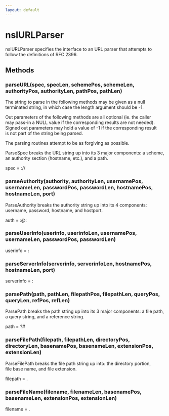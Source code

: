 ```yaml
---
layout: default
---
```


# nsIURLParser #
  
nsIURLParser specifies the interface to an URL parser that attempts to  
follow the definitions of RFC 2396.  
  

## Methods ##

### parseURL(spec, specLen, schemePos, schemeLen, authorityPos, authorityLen, pathPos, pathLen) ###
  
The string to parse in the following methods may be given as a null  
terminated string, in which case the length argument should be -1.  
  
Out parameters of the following methods are all optional (ie. the caller  
may pass-in a NULL value if the corresponding results are not needed).  
Signed out parameters may hold a value of -1 if the corresponding result  
is not part of the string being parsed.  
  
The parsing routines attempt to be as forgiving as possible.  
  
  
ParseSpec breaks the URL string up into its 3 major components: a scheme,  
an authority section (hostname, etc.), and a path.  
  
spec = <scheme>://<authority><path>  
  

### parseAuthority(authority, authorityLen, usernamePos, usernameLen, passwordPos, passwordLen, hostnamePos, hostnameLen, port) ###
  
ParseAuthority breaks the authority string up into its 4 components:  
username, password, hostname, and hostport.  
  
auth = <username>:<password>@<hostname>:<port>  
  

### parseUserInfo(userinfo, userinfoLen, usernamePos, usernameLen, passwordPos, passwordLen) ###
  
userinfo = <username>:<password>  
  

### parseServerInfo(serverinfo, serverinfoLen, hostnamePos, hostnameLen, port) ###
  
serverinfo = <hostname>:<port>  
  

### parsePath(path, pathLen, filepathPos, filepathLen, queryPos, queryLen, refPos, refLen) ###
  
ParsePath breaks the path string up into its 3 major components: a file path,  
a query string, and a reference string.  
  
path = <filepath>?<query>#<ref>  
  

### parseFilePath(filepath, filepathLen, directoryPos, directoryLen, basenamePos, basenameLen, extensionPos, extensionLen) ###
  
ParseFilePath breaks the file path string up into: the directory portion,  
file base name, and file extension.  
  
filepath = <directory><basename>.<extension>  
  

### parseFileName(filename, filenameLen, basenamePos, basenameLen, extensionPos, extensionLen) ###
  
filename = <basename>.<extension>  
  
